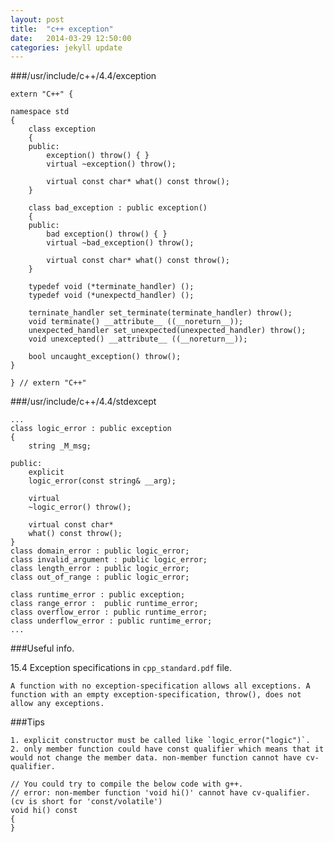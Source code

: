 ```yaml
---
layout: post
title:  "c++ exception"
date:   2014-03-29 12:50:00
categories: jekyll update
---
```


###/usr/include/c++/4.4/exception

    extern "C++" {

    namespace std
    {
        class exception
        {
        public:
            exception() throw() { }
            virtual ~exception() throw();

            virtual const char* what() const throw();
        }

        class bad_exception : public exception()
        {
        public:
            bad exception() throw() { }
            virtual ~bad_exception() throw();

            virtual const char* what() const throw();
        }

        typedef void (*terminate_handler) ();
        typedef void (*unexpectd_handler) ();

        terninate_handler set_terminate(terminate_handler) throw();
        void terminate() __attribute__ ((__noreturn__));
        unexpected_handler set_unexpected(unexpected_handler) throw();
        void unexcepted() __attribute__ ((__noreturn__));

        bool uncaught_exception() throw();
    }

    } // extern "C++"


###/usr/include/c++/4.4/stdexcept

    ...
    class logic_error : public exception
    {
        string _M_msg;

    public:
        explicit
        logic_error(const string& __arg);

        virtual
        ~logic_error() throw();

        virtual const char* 
        what() const throw();
    }
    class domain_error : public logic_error;
    class invalid_argument : public logic_error;
    class length_error : public logic_error;
    class out_of_range : public logic_error;

    class runtime_error : public exception;
    class range_error :  public runtime_error;
    class overflow_error : public runtime_error;
    class underflow_error : public runtime_error;
    ...

###Useful info.

15.4 Exception specifications in `cpp_standard.pdf` file.

    A function with no exception-specification allows all exceptions. A function with an empty exception-specification, throw(), does not allow any exceptions.


###Tips

    1. explicit constructor must be called like `logic_error("logic")`.
    2. only member function could have const qualifier which means that it would not change the member data. non-member function cannot have cv-qualifier. 

    // You could try to compile the below code with g++. 
    // error: non-member function 'void hi()' cannot have cv-qualifier.  (cv is short for 'const/volatile')
    void hi() const 
    {
    }

